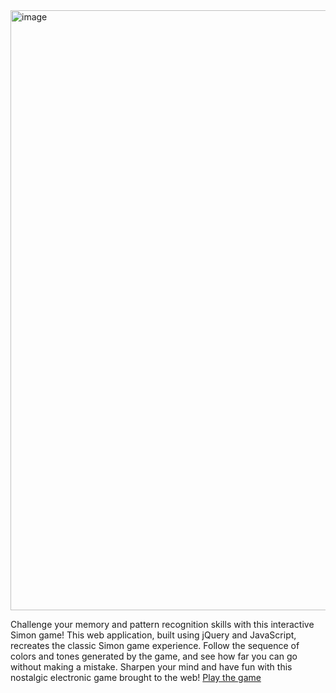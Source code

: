 <img width="960" alt="image" src="https://github.com/shawnrrodrigo/simongame/assets/84116489/886face6-d453-4593-84ca-b033bdea828c">

<p> Challenge your memory and pattern recognition skills with this interactive Simon game! This web application, built using jQuery and JavaScript, recreates the classic Simon game experience. Follow the sequence of colors and tones generated by the game, and see how far you can go without making a mistake. Sharpen your mind and have fun with this nostalgic electronic game brought to the web! <a href="https://shawnrrodrigo.github.io/simongame"/><span>Play the game</span></a> </p>
